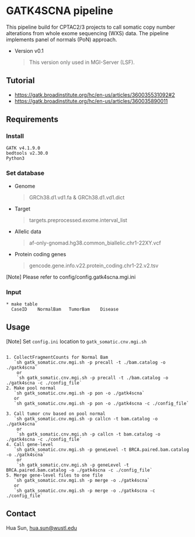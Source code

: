 GATK4SCNA pipeline
==================

This pipeline build for CPTAC2/3 projects to call somatic copy number alterations from  whole exome sequencing (WXS) data. The pipeline implements panel of normals (PoN) approach.


* Version v0.1
	
	> This version only used in MGI-Server (LSF).


Tutorial
---------------
* https://gatk.broadinstitute.org/hc/en-us/articles/360035531092#2
* https://gatk.broadinstitute.org/hc/en-us/articles/360035890011

Requirements
-------------

### Install

```
GATK v4.1.9.0
bedtools v2.30.0
Python3
```

### Set database

* Genome

	> GRCh38.d1.vd1.fa & GRCh38.d1.vd1.dict

* Target

	> targets.preprocessed.exome.interval_list
	
* Allelic data

	> af-only-gnomad.hg38.common_biallelic.chr1-22XY.vcf

* Protein coding genes

	> gencode.gene.info.v22.protein_coding.chr1-22.v2.tsv


[Note] Please refer to config/config.gatk4scna.mgi.ini


### Input

```
* make table
  CaseID	NormalBam	TumorBam	Disease
```



Usage
-------

[Note] Set `config.ini` location to `gatk_somatic.cnv.mgi.sh`

```

1. CollectFragmentCounts for Normal Bam
   `sh gatk_somatic.cnv.mgi.sh -p precall -t ./bam.catalog -o ./gatk4scna`
    or
    `sh gatk_somatic.cnv.mgi.sh -p precall -t ./bam.catalog -o ./gatk4scna -c ./config_file`
2. Make pool normal
   `sh gatk_somatic.cnv.mgi.sh -p pon -o ./gatk4scna`
   or
   `sh gatk_somatic.cnv.mgi.sh -p pon -o ./gatk4scna -c ./config_file`
    
3. Call tumor cnv based on pool normal
   `sh gatk_somatic.cnv.mgi.sh -p callcn -t bam.catalog -o ./gatk4scna`
    or
    `sh gatk_somatic.cnv.mgi.sh -p callcn -t bam.catalog -o ./gatk4scna -c ./config_file`
4. Call gene-level
   `sh gatk_somatic.cnv.mgi.sh -p geneLevel -t BRCA.paired.bam.catalog -o ./gatk4scna`
    or
    `sh gatk_somatic.cnv.mgi.sh -p geneLevel -t BRCA.paired.bam.catalog -o ./gatk4scna -c ./config_file`
5. Merge gene-level files to one file  
   `sh gatk_somatic.cnv.mgi.sh -p merge -o ./gatk4scna`
   or
   `sh gatk_somatic.cnv.mgi.sh -p merge -o ./gatk4scna -c ./config_file`

```


Contact
-------------
Hua Sun, <hua.sun@wustl.edu>

